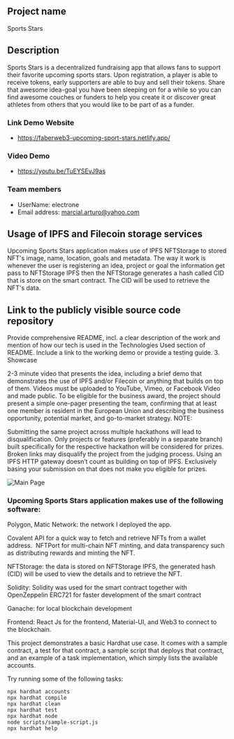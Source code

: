 
## Project name

Sports Stars

## Description
Sports Stars is a decentralized fundraising app that allows fans to support their favorite upcoming sports stars. Upon registration, a player is able to receive tokens, early supporters are able to buy and sell their tokens. Share that awesome idea-goal you have been sleeping on for a while so you can find awesome couches or funders to help you create it or discover great athletes from others that you would like to be part of as a funder.

### Link Demo Website

- https://faberweb3-upcoming-sport-stars.netlify.app/

### Video Demo

- https://youtu.be/TuEYSEvJ9as

### Team members
- UserName: electrone
- Email address: marcial.arturo@yahoo.com


## Usage of IPFS and Filecoin  storage services
Upcoming Sports Stars application makes use of IPFS NFTStorage to stored NFT's image, name, location, goals and metadata.  The way it work is whenever the user is registering an idea, project or goal the information get pass to NFTStorage IPFS then the NFTStorage generates a hash called CID that is store on the smart contract. The CID will be used to retrieve the NFT's data.


## Link to the publicly visible source code repository

Provide comprehensive README, incl. a clear description of the work and mention of how our tech is used in the Technologies Used section of README.
Include a link to the working demo or provide a testing guide.
3. Showcase

2-3 minute video that presents the idea, including a brief demo that demonstrates the use of IPFS and/or Filecoin or anything that builds on top of them. Videos must be uploaded to YouTube, Vimeo, or Facebook Video and made public.
To be eligible for the business award, the project should present a simple one-pager presenting the team, confirming that at least one member is resident in the European Union and describing the business opportunity, potential market, and go-to-market strategy.
NOTE:

Submitting the same project across multiple hackathons will lead to disqualification.
Only projects or features (preferably in a separate branch) built specifically for the respective hackathon will be considered for prizes.
Broken links may disqualify the project from the judging process.
Using an IPFS HTTP gateway doesn’t count as building on top of IPFS. Exclusively basing your submission on that does not make you eligible for prizes.



![Main Page](https://raw.githubusercontent.com/electrone901/upcoming-sports-stars/unstoppable-domains/preview.png)

### Upcoming Sports Stars application makes use of the following software:

Polygon, Matic Network: the network I deployed the app.

Covalent API for a quick way to fetch and retrieve NFTs from a wallet address.
​​
NFTPort for multi-chain NFT minting, and data transparency such as distributing rewards and minting the NFT.

NFTStorage: the data is stored on NFTStorage IPFS, the generated hash (CID) will be used to view the details and to retrieve the NFT.

Solidity: Solidity was used for the smart contract together with OpenZeppelin ERC721 for faster development of the smart contract

Ganache: for local blockchain development

Frontend: React Js for the frontend, Material-UI, and Web3 to connect to the blockchain.

This project demonstrates a basic Hardhat use case. It comes with a sample contract, a test for that contract, a sample script that deploys that contract, and an example of a task implementation, which simply lists the available accounts.

Try running some of the following tasks:

```shell
npx hardhat accounts
npx hardhat compile
npx hardhat clean
npx hardhat test
npx hardhat node
node scripts/sample-script.js
npx hardhat help
```
